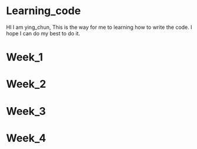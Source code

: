 # Learning_code

HI I am ying_chun, This is the way for me to learning how to write the code. I hope I can do my best to do it.

Week_1
======
Week_2
======
Week_3
======
Week_4
======

